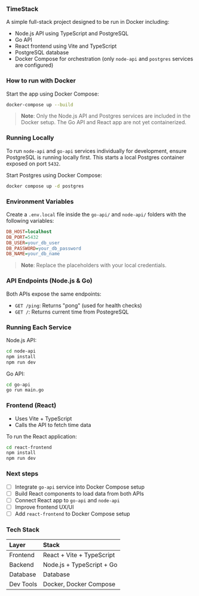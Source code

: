 ### TimeStack

A simple full-stack project designed to be run in Docker including:

- Node.js API using TypeScript and PostgreSQL
- Go API
- React frontend using Vite and TypeScript
- PostgreSQL database
- Docker Compose for orchestration (only `node-api` and `postgres` services are configured)

### How to run with Docker

Start the app using Docker Compose:

```bash
docker-compose up --build
```

> **Note**: Only the Node.js API and Postgres services are included in the Docker setup. The Go API and React app are not yet containerized.

### Running Locally

To run `node-api` and `go-api` services individually for development, ensure PostgreSQL is running locally first. This starts a local Postgres container exposed on port `5432`.

Start Postgres using Docker Compose:

```bash
docker compose up -d postgres
```

### Environment Variables

Create a `.env.local` file inside the `go-api/` and `node-api/` folders with the following variables:

```ini
DB_HOST=localhost
DB_PORT=5432
DB_USER=your_db_user
DB_PASSWORD=your_db_password
DB_NAME=your_db_name
```

> **Note**: Replace the placeholders with your local credentials.

### API Endpoints (Node.js & Go)

Both APIs expose the same endpoints:

- `GET /ping`: Returns "pong" (used for health checks)
- `GET /`: Returns current time from PostegreSQL

### Running Each Service

Node.js API:

```bash
cd node-api
npm install
npm run dev
```

Go API:

```bash
cd go-api
go run main.go
```

### Frontend (React)

- Uses Vite + TypeScript
- Calls the API to fetch time data

To run the React application:

```bash
cd react-frontend
npm install
npm run dev
```

### Next steps

- [ ] Integrate `go-api` service into Docker Compose setup
- [ ] Build React components to load data from both APIs
- [ ] Connect React app to `go-api` and `node-api`
- [ ] Improve frontend UX/UI
- [ ] Add `react-frontend` to Docker Compose setup

### Tech Stack

| Layer     | Stack                     |
| :-------- | :------------------------ |
| Frontend  | React + Vite + TypeScript |
| Backend   | Node.js + TypeScript + Go |
| Database  | Database                  |
| Dev Tools | Docker, Docker Compose    |
